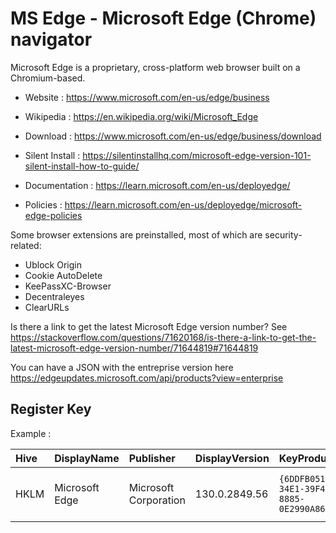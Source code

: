 # MS Edge - Microsoft Edge (Chrome) navigator

Microsoft Edge is a proprietary, cross-platform web browser
built on a Chromium-based.

* Website : https://www.microsoft.com/en-us/edge/business
* Wikipedia : https://en.wikipedia.org/wiki/Microsoft_Edge

* Download : https://www.microsoft.com/en-us/edge/business/download
* Silent Install : https://silentinstallhq.com/microsoft-edge-version-101-silent-install-how-to-guide/

* Documentation : https://learn.microsoft.com/en-us/deployedge/
* Policies : https://learn.microsoft.com/en-us/deployedge/microsoft-edge-policies


Some browser extensions are preinstalled, most of which are
security-related:
* Ublock Origin
* Cookie AutoDelete
* KeePassXC-Browser
* Decentraleyes
* ClearURLs

Is there a link to get the latest Microsoft Edge version number? 
See https://stackoverflow.com/questions/71620168/is-there-a-link-to-get-the-latest-microsoft-edge-version-number/71644819#71644819

You can have a JSON with the entreprise version here https://edgeupdates.microsoft.com/api/products?view=enterprise


## Register Key

Example :

 | Hive | DisplayName | Publisher | DisplayVersion | KeyProduct | UninstallExe |
 |:---- |:----------- |:--------- |:-------------- |:---------- |:------------ |
 | HKLM | Microsoft Edge | Microsoft Corporation | 130.0.2849.56 | `{6DDFB051-34E1-39F4-8885-0E2990A86A5B}` | `MsiExec.exe /X{6DDFB051-34E1-39F4-8885-0E2990A86A5B}` |
